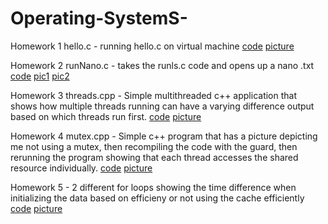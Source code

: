 # Operating-SystemS-

 Homework 1 hello.c - running hello.c on virtual machine [code](https://github.com/zanoniaustin/Operating-Systems-/blob/master/hello.c) [picture](https://github.com/zanoniaustin/Operating-Systems-/blob/master/hello-running.png)

 Homework 2 runNano.c - takes the runls.c code and opens up a nano .txt [code](https://github.com/zanoniaustin/Operating-Systems-/blob/master/runNano.c) [pic1](https://github.com/zanoniaustin/Operating-Systems-/blob/master/runNano.png) [pic2](https://github.com/zanoniaustin/Operating-Systems-/blob/master/runNano.txt.png)

Homework 3 threads.cpp - Simple multithreaded c++ application that shows how multiple threads running can have a varying difference output based on which threads run first. [code](https://github.com/zanoniaustin/Operating-Systems-/blob/master/threads.cpp) [picture](https://github.com/zanoniaustin/Operating-Systems-/blob/master/threads.png)

Homework 4 mutex.cpp - Simple c++ program that has a picture depicting me not using a mutex, then recompiling the code with the guard, then rerunning the program showing that each thread accesses the shared resource individually. [code](https://github.com/zanoniaustin/Operating-Systems-/blob/master/mutex.cpp) [picture](https://github.com/zanoniaustin/Operating-Systems-/blob/master/mutex.png)

Homework 5 - 2 different for loops showing the time difference when initializing the data based on efficieny or not using the cache efficiently [code](https://github.com/zanoniaustin/Operating-Systems-/blob/master/cache.cpp) [picture](https://github.com/zanoniaustin/Operating-Systems-/blob/master/caching.png)
